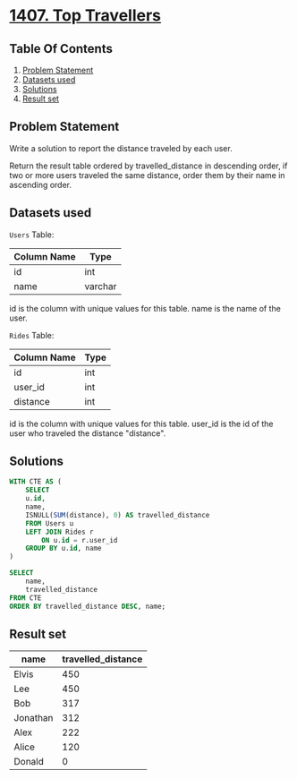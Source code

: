 # [1407. Top Travellers](https://leetcode.com/problems/top-travellers/description/)

## Table Of Contents
1. [Problem Statement]()
2. [Datasets used]()
3. [Solutions]()
4. [Result set]()

## Problem Statement

Write a solution to report the distance traveled by each user.

Return the result table ordered by travelled_distance in descending order, if two or more users traveled the same distance, order them by their name in ascending order.

## Datasets used

```Users``` Table:

| Column Name   | Type    |
| ------------- | ------- |
| id            | int     |
| name          | varchar |

id is the column with unique values for this table.
name is the name of the user.

```Rides``` Table:

| Column Name   | Type    |
| ------------- | ------- |
| id            | int     |
| user_id       | int     |
| distance      | int     |

id is the column with unique values for this table.
user_id is the id of the user who traveled the distance "distance".

## Solutions

```sql
WITH CTE AS (
    SELECT
    u.id,
    name,
    ISNULL(SUM(distance), 0) AS travelled_distance
    FROM Users u
    LEFT JOIN Rides r
        ON u.id = r.user_id
    GROUP BY u.id, name
)

SELECT
    name,
    travelled_distance
FROM CTE
ORDER BY travelled_distance DESC, name;
```

## Result set

| name     | travelled_distance |
| -------- | ------------------ |
| Elvis    | 450                |
| Lee      | 450                |
| Bob      | 317                |
| Jonathan | 312                |
| Alex     | 222                |
| Alice    | 120                |
| Donald   | 0                  |